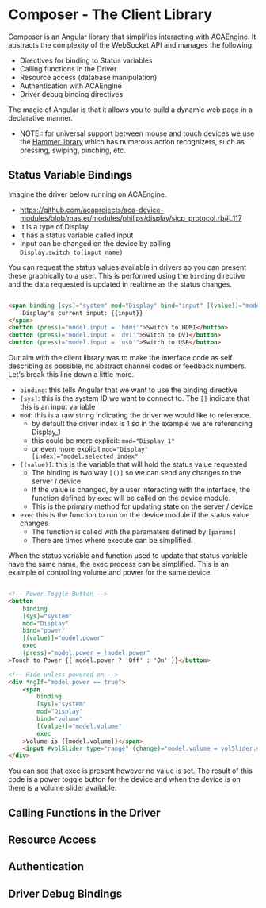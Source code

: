 # Composer - The Client Library

Composer is an Angular library that simplifies interacting with ACAEngine.
It abstracts the complexity of the WebSocket API and manages the following:

* Directives for binding to Status variables
* Calling functions in the Driver
* Resource access (database manipulation)
* Authentication with ACAEngine
* Driver debug binding directives

The magic of Angular is that it allows you to build a dynamic web page in a declarative manner.

* NOTE:: for universal support between mouse and touch devices we use the [Hammer library](http://hammerjs.github.io/recognizer-press/) which has numerous action recognizers, such as pressing, swiping, pinching, etc.


## Status Variable Bindings

Imagine the driver below running on ACAEngine.

* https://github.com/acaprojects/aca-device-modules/blob/master/modules/philips/display/sicp_protocol.rb#L117
* It is a type of Display
* It has a status variable called input
* Input can be changed on the device by calling `Display.switch_to(input_name)`

You can request the status values available in drivers so you can present these graphically to a user.
This is performed using the `binding` directive and the data requested is updated in realtime as the status changes.

```html

<span binding [sys]="system" mod="Display" bind="input" [(value)]="model.input" exec="switch_to" [params]="[model.input]">
    Display's current input: {{input}}
</span>
<button (press)="model.input = 'hdmi'">Switch to HDMI</button>
<button (press)="model.input = 'dvi'">Switch to DVI</button>
<button (press)="model.input = 'usb'">Switch to USB</button>

```

Our aim with the client library was to make the interface code as self describing as possible, no abstract channel codes or feedback numbers.
Let's break this line down a little more.

* `binding`: this tells Angular that we want to use the binding directive
* `[sys]`: this is the system ID we want to connect to. The `[]` indicate that this is an input variable
* `mod`: this is a raw string indicating the driver we would like to reference.
  * by default the driver index is 1 so in the example we are referencing Display_1
  * this could be more explicit: `mod="Display_1"`
  * or even more explicit `mod="Display" [index]="model.selected_index"`
* `[(value)]`: this is the variable that will hold the status value requested
  * The binding is two way `[()]` so we can send any changes to the server / device
  * If the value is changed, by a user interacting with the interface, the function defined by `exec` will be called on the device module.
  * This is the primary method for updating state on the server / device
* `exec` this is the function to run on the device module if the status value changes
  * The function is called with the paramaters defined by `[params]`
  * There are times where execute can be simplified.


When the status variable and function used to update that status variable have the same name, the exec process can be simplified.
This is an example of controlling volume and power for the same device.

```html

<!-- Power Toggle Button -->
<button
    binding
    [sys]="system"
    mod="Display"
    bind="power"
    [(value)]="model.power"
    exec
    (press)="model.power = !model.power"
>Touch to Power {{ model.power ? 'Off' : 'On' }}</button>

<!-- Hide unless powered on -->
<div *ngIf="model.power == true">
    <span
        binding
        [sys]="system"
        mod="Display"
        bind="volume"
        [(value)]="model.volume"
        exec
    >Volume is {{model.volume}}</span>
    <input #volSlider type="range" (change)="model.volume = volSlider.value" min="0" max="100" />
</div>

```

You can see that exec is present however no value is set.
The result of this code is a power toggle button for the device and when the device is on there is a volume slider available.


## Calling Functions in the Driver




## Resource Access




## Authentication




## Driver Debug Bindings


